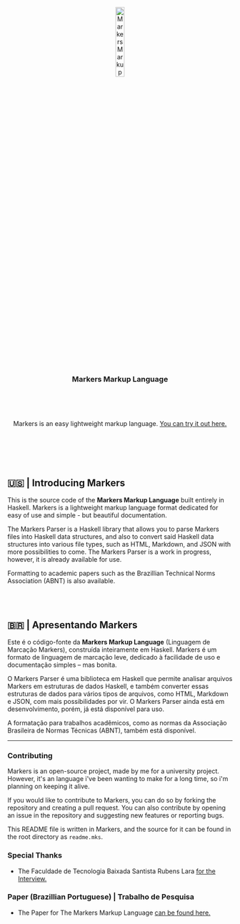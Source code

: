 <br>
<br>
<br>
<p align="center">
  <img width="20%" src="mkslogo.png" alt="Markers Markup Language" style="padding-bottom: 20px" />
</p>

<h3 align="center">Markers Markup Language</h3>

<br>
<br>
<br>
<p align="center">
  Markers is an easy lightweight markup language.  
  <a href="https://markers.mirvox.xyz/">You can try it out here.</a>
</p>

<br>
<br>
<br>
<br>

## 🇺🇸 | Introducing Markers

This is the source code of the **Markers Markup Language** built entirely in Haskell.
Markers is a lightweight markup language format dedicated for easy of use and simple - but beautiful documentation.

The Markers Parser is a Haskell library that allows you to parse Markers files into Haskell data structures,
and also to convert said Haskell data structures into various file types, such as HTML, Markdown, and JSON with
more possibilities to come. The Markers Parser is a work in progress, however, it is already available for use.

Formatting to academic papers such as the Brazillian Technical Norms Association (ABNT) is also available.

<br>
<br>

## 🇧🇷 | Apresentando Markers

Este é o código-fonte da **Markers Markup Language** (Linguagem de Marcação Markers), construída inteiramente em Haskell.
Markers é um formato de linguagem de marcação leve, dedicado à facilidade de uso e documentação simples – mas bonita.

O Markers Parser é uma biblioteca em Haskell que permite analisar arquivos Markers em estruturas de dados Haskell,
e também converter essas estruturas de dados para vários tipos de arquivos, como HTML, Markdown e JSON,
com mais possibilidades por vir. O Markers Parser ainda está em desenvolvimento, porém, já está disponível para uso.

A formatação para trabalhos acadêmicos, como as normas da Associação Brasileira de Normas Técnicas (ABNT), também está disponível.

<hr/>

###  Contributing

Markers is an open-source project, made by me for a university project.
However, it's an language i've been wanting to make for a long time, so i'm planning on keeping it alive.

If you would like to contribute to Markers, you can do so by forking the repository and creating a pull request.
You can also contribute by opening an issue in the repository and suggesting new features or reporting bugs.


This README file is written in Markers, and the source for it can be found in the root directory as `readme.mks`.

###  Special Thanks
- The Faculdade de Tecnologia Baixada Santista Rubens Lara [for the Interview.](https://fatecrl.edu.br/blog/noticias/post/aluno-de-ads-cria-linguagem-de-marcacao-com-haskell)

###  Paper (Brazillian Portuguese) | Trabalho de Pesquisa
- The Paper for The Markers Markup Language [can be found here.](https://mirvox.xyz/papers/markers.pdf)
